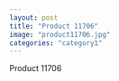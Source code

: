 ```yaml
---
layout: post
title: "Product 11706"
image: "product11706.jpg"
categories: "category1"
---
```

Product 11706
